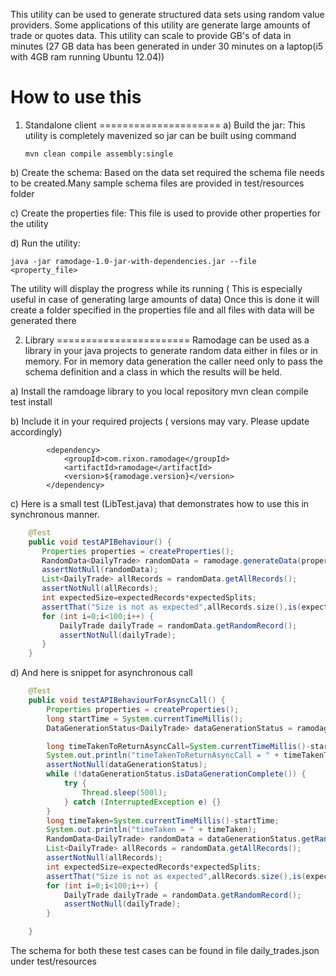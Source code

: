 This utility can be used to generate structured data sets using random value providers. Some applications of this utility
are generate large amounts of trade or quotes data. This utility can scale to provide GB's of data in minutes
(27 GB data has been generated in under 30 minutes on a laptop(i5 with 4GB ram running Ubuntu 12.04))

How to use this
================
1) Standalone client
=====================
a) Build the jar:
   This utility is completely mavenized so jar can be built using command
   ```
   mvn clean compile assembly:single
   ```

b) Create the schema:
   Based on the data set required the schema file needs to be created.Many sample schema files
   are provided in test/resources folder

c) Create the properties file:
   This file is used to provide other properties for the utility

d) Run the utility:
   ```
   java -jar ramodage-1.0-jar-with-dependencies.jar --file <property_file>
   ```

   The utility will display the progress while its running ( This is especially useful in case of generating large amounts of data)
   Once this is done it will create a folder specified in the properties file and all files with data will be generated
   there

2) Library
=======================
Ramodage can be used as a library in your java projects to generate random data either in files or in memory. For in memory data generation
the caller need only to pass the schema definition and a class in which the results will be held.

a) Install the ramdoage library to you local repository
    mvn clean compile test install

b) Include it in your required projects ( versions may vary. Please update accordingly)
```
        <dependency>
            <groupId>com.rixon.ramodage</groupId>
            <artifactId>ramodage</artifactId>
            <version>${ramodage.version}</version>
        </dependency>
```
c) Here is a small test (LibTest.java) that demonstrates how to use this in synchronous manner.
```java
    @Test
    public void testAPIBehaviour() {
       Properties properties = createProperties();
       RandomData<DailyTrade> randomData = ramodage.generateData(properties);
       assertNotNull(randomData);
       List<DailyTrade> allRecords = randomData.getAllRecords();
       assertNotNull(allRecords);
       int expectedSize=expectedRecords*expectedSplits;
       assertThat("Size is not as expected",allRecords.size(),is(expectedSize));
       for (int i=0;i<100;i++) {
           DailyTrade dailyTrade = randomData.getRandomRecord();
           assertNotNull(dailyTrade);
       }
    }

```

d) And here is snippet for asynchronous call
```java
    @Test
    public void testAPIBehaviourForAsyncCall() {
        Properties properties = createProperties();
        long startTime = System.currentTimeMillis();
        DataGenerationStatus<DailyTrade> dataGenerationStatus = ramodage.generateDataAsynchronously(properties);

        long timeTakenToReturnAsyncCall=System.currentTimeMillis()-startTime;
        System.out.println("timeTakenToReturnAsyncCall = " + timeTakenToReturnAsyncCall);
        assertNotNull(dataGenerationStatus);
        while (!dataGenerationStatus.isDataGenerationComplete()) {
            try {
                Thread.sleep(500l);
            } catch (InterruptedException e) {}
        }
        long timeTaken=System.currentTimeMillis()-startTime;
        System.out.println("timeTaken = " + timeTaken);
        RandomData<DailyTrade> randomData = dataGenerationStatus.getRandomData();
        List<DailyTrade> allRecords = randomData.getAllRecords();
        assertNotNull(allRecords);
        int expectedSize=expectedRecords*expectedSplits;
        assertThat("Size is not as expected",allRecords.size(),is(expectedSize));
        for (int i=0;i<100;i++) {
            DailyTrade dailyTrade = randomData.getRandomRecord();
            assertNotNull(dailyTrade);
        }

    }
```

The schema for both these test cases can be found in file daily_trades.json under test/resources